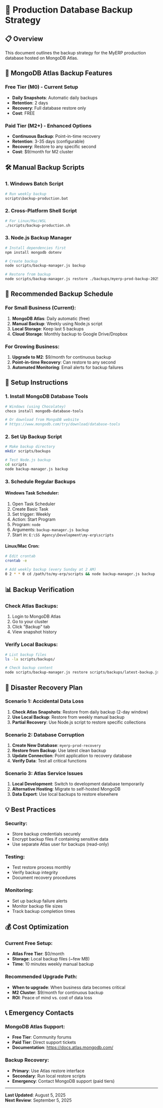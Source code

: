 # 🔄 Production Database Backup Strategy

## 📋 Overview
This document outlines the backup strategy for the MyERP production database hosted on MongoDB Atlas.

## 🔐 MongoDB Atlas Backup Features

### Free Tier (M0) - Current Setup
- **Daily Snapshots**: Automatic daily backups
- **Retention**: 2 days
- **Recovery**: Full database restore only
- **Cost**: FREE

### Paid Tier (M2+) - Enhanced Options
- **Continuous Backup**: Point-in-time recovery
- **Retention**: 3-35 days (configurable)
- **Recovery**: Restore to any specific second
- **Cost**: $9/month for M2 cluster

## 🛠️ Manual Backup Scripts

### 1. Windows Batch Script
```bash
# Run weekly backup
scripts\backup-production.bat
```

### 2. Cross-Platform Shell Script
```bash
# For Linux/Mac/WSL
./scripts/backup-production.sh
```

### 3. Node.js Backup Manager
```bash
# Install dependencies first
npm install mongodb dotenv

# Create backup
node scripts/backup-manager.js backup

# Restore from backup
node scripts/backup-manager.js restore ./backups/myerp-prod-backup-2025-08-05.json
```

## 📅 Recommended Backup Schedule

### **For Small Business (Current):**
1. **MongoDB Atlas**: Daily automatic (free)
2. **Manual Backup**: Weekly using Node.js script
3. **Local Storage**: Keep last 5 backups
4. **Cloud Storage**: Monthly backup to Google Drive/Dropbox

### **For Growing Business:**
1. **Upgrade to M2**: $9/month for continuous backup
2. **Point-in-time Recovery**: Can restore to any second
3. **Automated Monitoring**: Email alerts for backup failures

## 🔧 Setup Instructions

### 1. Install MongoDB Database Tools
```bash
# Windows (using Chocolatey)
choco install mongodb-database-tools

# Or download from MongoDB website
# https://www.mongodb.com/try/download/database-tools
```

### 2. Set Up Backup Script
```bash
# Make backup directory
mkdir scripts/backups

# Test Node.js backup
cd scripts
node backup-manager.js backup
```

### 3. Schedule Regular Backups

#### Windows Task Scheduler:
1. Open Task Scheduler
2. Create Basic Task
3. Set trigger: Weekly
4. Action: Start Program
5. Program: `node`
6. Arguments: `backup-manager.js backup`
7. Start in: `E:\SS Agency\Development\my-erp\scripts`

#### Linux/Mac Cron:
```bash
# Edit crontab
crontab -e

# Add weekly backup (every Sunday at 2 AM)
0 2 * * 0 cd /path/to/my-erp/scripts && node backup-manager.js backup
```

## 📊 Backup Verification

### Check Atlas Backups:
1. Login to MongoDB Atlas
2. Go to your cluster
3. Click "Backup" tab
4. View snapshot history

### Verify Local Backups:
```bash
# List backup files
ls -la scripts/backups/

# Check backup content
node scripts/backup-manager.js restore scripts/backups/latest-backup.json
```

## 🚨 Disaster Recovery Plan

### **Scenario 1: Accidental Data Loss**
1. **Check Atlas Snapshots**: Restore from daily backup (2-day window)
2. **Use Local Backup**: Restore from weekly manual backup
3. **Partial Recovery**: Use Node.js script to restore specific collections

### **Scenario 2: Database Corruption**
1. **Create New Database**: `myerp-prod-recovery`
2. **Restore from Backup**: Use latest clean backup
3. **Update Connection**: Point application to recovery database
4. **Verify Data**: Test all critical functions

### **Scenario 3: Atlas Service Issues**
1. **Local Development**: Switch to development database temporarily
2. **Alternative Hosting**: Migrate to self-hosted MongoDB
3. **Data Export**: Use local backups to restore elsewhere

## 💡 Best Practices

### **Security:**
- Store backup credentials securely
- Encrypt backup files if containing sensitive data
- Use separate Atlas user for backups (read-only)

### **Testing:**
- Test restore process monthly
- Verify backup integrity
- Document recovery procedures

### **Monitoring:**
- Set up backup failure alerts
- Monitor backup file sizes
- Track backup completion times

## 💰 Cost Optimization

### **Current Free Setup:**
- **Atlas Free Tier**: $0/month
- **Storage**: Local backup files (~few MB)
- **Time**: 10 minutes weekly manual backup

### **Recommended Upgrade Path:**
- **When to upgrade**: When business data becomes critical
- **M2 Cluster**: $9/month for continuous backup
- **ROI**: Peace of mind vs. cost of data loss

## 📞 Emergency Contacts

### **MongoDB Atlas Support:**
- **Free Tier**: Community forums
- **Paid Tier**: Direct support tickets
- **Documentation**: https://docs.atlas.mongodb.com/

### **Backup Recovery:**
- **Primary**: Use Atlas restore interface
- **Secondary**: Run local restore scripts
- **Emergency**: Contact MongoDB support (paid tiers)

---

**Last Updated**: August 5, 2025  
**Next Review**: September 5, 2025
